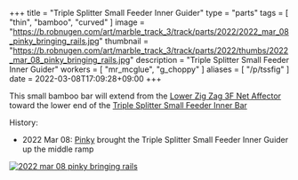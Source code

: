 +++
title = "Triple Splitter Small Feeder Inner Guider"
type = "parts"
tags = [ "thin", "bamboo", "curved" ]
image = "https://b.robnugen.com/art/marble_track_3/track/parts/2022/2022_mar_08_pinky_bringing_rails.jpg"
thumbnail = "https://b.robnugen.com/art/marble_track_3/track/parts/2022/thumbs/2022_mar_08_pinky_bringing_rails.jpg"
description = "Triple Splitter Small Feeder Inner Guider"
workers = [
    "mr_mcglue",
    "g_choppy"
]
aliases = [
    "/p/tssfig"
]
date = 2022-03-08T17:09:28+09:00
+++

This small bamboo bar will extend from the
[Lower Zig Zag 3F Net Affector](/parts/lower-zig-zag-3f-net-affector/)
toward the lower end of the [Triple Splitter Small Feeder Inner Bar](/parts/triple-splitter-small-feeder-inner-bar/)

History:

* 2022 Mar 08: [Pinky](/workers/pinky/) brought the Triple Splitter Small Feeder Inner Guider up the middle ramp

[![2022 mar 08 pinky bringing rails](//b.robnugen.com/art/marble_track_3/track/parts/2022/thumbs/2022_mar_08_pinky_bringing_rails.jpg)](//b.robnugen.com/art/marble_track_3/track/parts/2022/2022_mar_08_pinky_bringing_rails.jpg)
